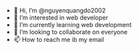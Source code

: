 
- 👋 Hi, I’m @nguyenquangdo2002
- 👀 I’m interested in web developer
- 🌱 I’m currently learning web development
- 💞️ I’m looking to collaborate on everyone
- 📫 How to reach me ib my email 

<!---
nguyenquangdo2002/nguyenquangdo2002 is a ✨ special ✨ repository because its `README.md` (this file) appears on your GitHub profile.
You can click the Preview link to take a look at your changes.
--->
